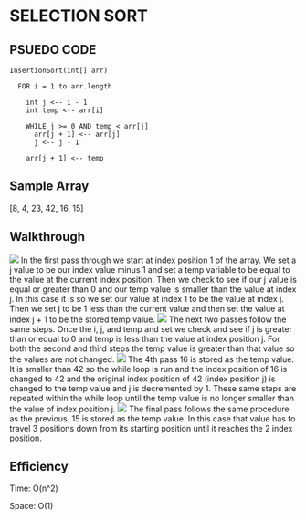 # SELECTION SORT

## PSUEDO CODE

    InsertionSort(int[] arr)

      FOR i = 1 to arr.length
      
        int j <-- i - 1
        int temp <-- arr[i]
        
        WHILE j >= 0 AND temp < arr[j]
          arr[j + 1] <-- arr[j]
          j <-- j - 1
          
        arr[j + 1] <-- temp

## Sample Array

[8, 4, 23, 42, 16, 15]

## Walkthrough

![](./assets/step1.jpg)
In the first pass through we start at index position 1 of the array. We set a j value to be our index value minus 1 and set a temp variable to be equal to the value at the current index position. Then we check to see if our j value is equal or greater than 0 and our temp value is smaller than the value at index j. In this case it is so we set our value at index 1 to be the value at index j. Then we set j to be 1 less than the current value and then set the value at index j + 1 to be the stored temp value.
![](./assets/step2_3.jpg)
The next two passes follow the same steps. Once the i, j, and temp and set we check and see if j is greater than or equal to 0 and temp is less than the value at index position j. For both the second and third steps the temp value is greater than that value so the values are not changed.
![](./assets/step4.jpg)
The 4th pass 16 is stored as the temp value. It is smaller than 42 so the while loop is run and the index position of 16 is changed to 42 and the original index position of 42 (index position j) is changed to the temp value and j is decremented by 1. These same steps are repeated within the while loop until the temp value is no longer smaller than the value of index position j.
![](./assets/step5.jpg)
The final pass follows the same procedure as the previous. 15 is stored as the temp value. In this case that value has to travel 3 positions down from its starting position until it reaches the 2 index position.

## Efficiency
Time: O(n^2)

Space: O(1)
